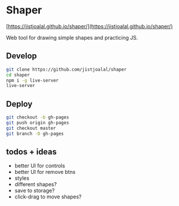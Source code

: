 # Shaper

[https://jistjoalal.github.io/shaper/](https://jistjoalal.github.io/shaper/)

Web tool for drawing simple shapes and practicing JS.

## Develop

```sh
git clone https://github.com/jistjoalal/shaper
cd shaper
npm i -g live-server
live-server
```

## Deploy

```sh
git checkout -b gh-pages
git push origin gh-pages
git checkout master
git branch -D gh-pages
```

## todos + ideas

- better UI for controls
- better UI for remove btns
- styles
- different shapes?
- save to storage?
- click-drag to move shapes?
